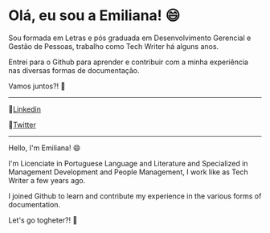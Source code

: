 # Olá, eu sou a Emiliana! :smile:

Sou formada em Letras e pós graduada em Desenvolvimento Gerencial e Gestão de Pessoas, trabalho como Tech Writer há alguns anos. 

Entrei para o Github para aprender e contribuir com a minha experiência nas diversas formas de documentação. 

Vamos juntos?! :rocket:

<hr/>

:link:[Linkedin](https://www.linkedin.com/in/emilianadasilva/)

:hatched_chick:[Twitter](https://twitter.com/e_milianas)

<hr/>

Hello, I'm Emiliana! :smile:

I'm Licenciate in Portuguese Language and Literature and Specialized in Management Development and People Management, I work like as Tech Writer a few years ago.

I joined Github to learn and contribute my experience in the various forms of documentation. 

Let's go togheter?! :rocket:
